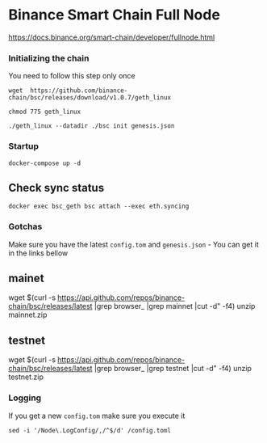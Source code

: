 # Binance Smart Chain Full Node

https://docs.binance.org/smart-chain/developer/fullnode.html

### Initializing the chain

You need to follow this step only once

```
wget  https://github.com/binance-chain/bsc/releases/download/v1.0.7/geth_linux

chmod 775 geth_linux

./geth_linux --datadir ./bsc init genesis.json
```

### Startup

```
docker-compose up -d
```

## Check sync status

```
docker exec bsc_geth bsc attach --exec eth.syncing
```

### Gotchas

Make sure you have the latest `config.tom` and `genesis.json` - You can get it in the links bellow

## mainet
wget   $(curl -s https://api.github.com/repos/binance-chain/bsc/releases/latest |grep browser_ |grep mainnet |cut -d\" -f4)
unzip mainnet.zip

## testnet
wget   $(curl -s https://api.github.com/repos/binance-chain/bsc/releases/latest |grep browser_ |grep testnet |cut -d\" -f4)
unzip testnet.zip


### Logging

If you get a new `config.tom` make sure you execute it

```
sed -i '/Node\.LogConfig/,/^$/d' /config.toml
```
